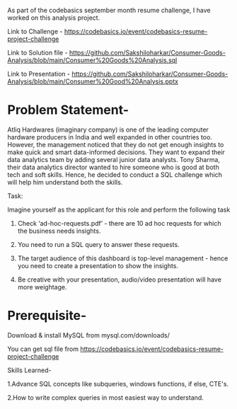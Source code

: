 As part of the codebasics september month resume challenge, I have worked on this analysis project.

Link to Challenge - https://codebasics.io/event/codebasics-resume-project-challenge

Link to Solution file - https://github.com/Sakshiloharkar/Consumer-Goods-Analysis/blob/main/Consumer%20Goods%20Analysis.sql

Link to Presentation - https://github.com/Sakshiloharkar/Consumer-Goods-Analysis/blob/main/Consumer%20Good%20Analysis.pptx

# Problem Statement-

Atliq Hardwares (imaginary company) is one of the leading computer hardware producers in India and well expanded in other countries too.
However, the management noticed that they do not get enough insights to make quick and smart data-informed decisions.
They want to expand their data analytics team by adding several junior data analysts.
Tony Sharma, their data analytics director wanted to hire someone who is good at both tech and soft skills.
Hence, he decided to conduct a SQL challenge which will help him understand both the skills.

Task:  

Imagine yourself as the applicant for this role and perform the following task

1.    Check ‘ad-hoc-requests.pdf’ - there are 10 ad hoc requests for which the business needs insights.

2.    You need to run a SQL query to answer these requests. 

3.    The target audience of this dashboard is top-level management - hence you need to create a presentation to show the insights.

4.    Be creative with your presentation, audio/video presentation will have more weightage.



# Prerequisite-

Download & install MySQL from mysql.com/downloads/

You can get sql file from https://codebasics.io/event/codebasics-resume-project-challenge

Skills Learned- 

1.Advance SQL concepts like subqueries, windows functions, if else, CTE's.

2.How to write complex queries in most easiest way to understand.
